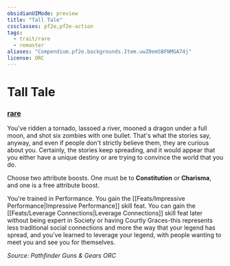 ```yaml
---
obsidianUIMode: preview
title: "Tall Tale"
cssclasses: pf2e,pf2e-action
tags:
  - trait/rare
  - remaster
aliases: "Compendium.pf2e.backgrounds.Item.uwZ0emSBFNMGA74j"
license: ORC
---
```

# Tall Tale

### [rare](rare "Rare Rarity Trait")






You've ridden a tornado, lassoed a river, mooned a dragon under a full moon, and shot six zombies with one bullet. That's what the stories say, anyway, and even if people don't strictly believe them, they are curious about you. Certainly, the stories keep spreading, and it would appear that you either have a unique destiny or are trying to convince the world that you do.

Choose two attribute boosts. One must be to **Constitution** or **Charisma**, and one is a free attribute boost.

You're trained in Performance. You gain the [[Feats/Impressive Performance|Impressive Performance]] skill feat. You can gain the [[Feats/Leverage Connections|Leverage Connections]] skill feat later without being expert in Society or having Courtly Graces-this represents less traditional social connections and more the way that your legend has spread, and you've learned to leverage your legend, with people wanting to meet you and see you for themselves.

*Source: Pathfinder Guns & Gears*
*ORC*